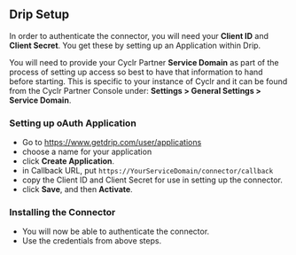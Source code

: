 
## Drip Setup
In order to authenticate the connector, you will need your **Client ID** and **Client Secret**.  You get these by setting up an Application within Drip.

You will need to provide your Cyclr Partner **Service Domain** as part of the process of setting up access so best to have that information to hand before starting. This is specific to your instance of Cyclr and it can be found from the Cyclr Partner Console under: **Settings > General Settings > Service Domain**.

### Setting up oAuth Application

- Go to https://www.getdrip.com/user/applications
- choose a name for your application
- click **Create Application**.
- in Callback URL, put ``https://YourServiceDomain/connector/callback`` 
- copy the Client ID and Client Secret for use in setting up the connector.
- click **Save**, and then **Activate**.

### Installing the Connector

- You will now be able to authenticate the connector.
- Use the credentials from above steps.
